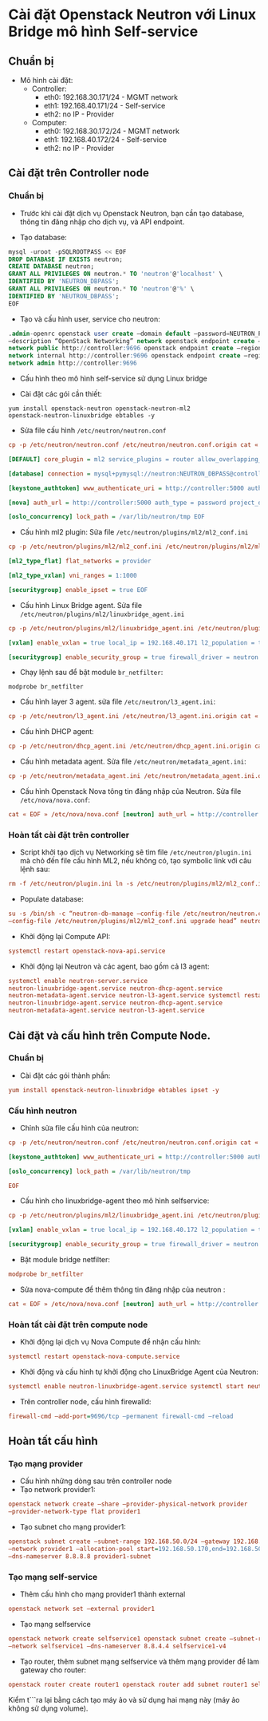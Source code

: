 # Cài đặt Openstack Neutron với Linux Bridge mô hình Self-service

## Chuẩn bị
* Mô hình cài đặt:
    - Controller:
        - eth0: 192.168.30.171/24 - MGMT network
        - eth1: 192.168.40.171/24 - Self-service 
        - eth2: no IP - Provider
    - Computer:
        - eth0: 192.168.30.172/24 - MGMT network
        - eth1: 192.168.40.172/24 - Self-service
        - eth2: no IP - Provider
## Cài đặt trên Controller node
### Chuẩn bị
* Trước khi cài đặt dịch vụ Openstack Neutron, bạn cần tạo database, thông tin đăng nhập cho dịch vụ, và API endpoint.

* Tạo database:

```sql
mysql -uroot -pSQLROOTPASS << EOF
DROP DATABASE IF EXISTS neutron;
CREATE DATABASE neutron;
GRANT ALL PRIVILEGES ON neutron.* TO 'neutron'@'localhost' \
IDENTIFIED BY 'NEUTRON_DBPASS';
GRANT ALL PRIVILEGES ON neutron.* TO 'neutron'@'%' \
IDENTIFIED BY 'NEUTRON_DBPASS';
EOF
```

* Tạo và cấu hình user, service cho neutron:

```sql
.admin-openrc openstack user create –domain default –password=NEUTRON_PASS neutron openstack role add –project service –user neutron admin openstack service create –name neutron
–description “OpenStack Networking” network openstack endpoint create –region RegionOne
network public http://controller:9696 openstack endpoint create –region RegionOne
network internal http://controller:9696 openstack endpoint create –region RegionOne
network admin http://controller:9696
```

* Cấu hình theo mô hình self-service sử dụng Linux bridge

- Cài đặt các gói cần thiết:
```
yum install openstack-neutron openstack-neutron-ml2
openstack-neutron-linuxbridge ebtables -y
```

- Sửa file cấu hình `/etc/neutron/neutron.conf`

```ini
cp -p /etc/neutron/neutron.conf /etc/neutron/neutron.conf.origin cat « EOF > /etc/neutron/neutron.conf

[DEFAULT] core_plugin = ml2 service_plugins = router allow_overlapping_ips = true transport_url = rabbit://openstack:RABBIT_PASS@controller auth_strategy = keystone notify_nova_on_port_status_changes = true notify_nova_on_port_data_changes = true

[database] connection = mysql+pymysql://neutron:NEUTRON_DBPASS@controller/neutron

[keystone_authtoken] www_authenticate_uri = http://controller:5000 auth_url = http://controller:5000 memcached_servers = controller:11211 auth_type = password project_domain_name = default user_domain_name = default project_name = service username = neutron password = NEUTRON_PASS

[nova] auth_url = http://controller:5000 auth_type = password project_domain_name = default user_domain_name = default region_name = RegionOne project_name = service username = nova password = NOVA_PASS

[oslo_concurrency] lock_path = /var/lib/neutron/tmp EOF
```

- Cấu hình ml2 plugin: Sửa file `/etc/neutron/plugins/ml2/ml2_conf.ini`

```ini
cp -p /etc/neutron/plugins/ml2/ml2_conf.ini /etc/neutron/plugins/ml2/ml2_conf.ini.origin cat «EOF > /etc/neutron/plugins/ml2/ml2_conf.ini [ml2] type_drivers = flat,vlan,vxlan tenant_network_types = vxlan mechanism_drivers = linuxbridge,l2population extension_drivers = port_security

[ml2_type_flat] flat_networks = provider

[ml2_type_vxlan] vni_ranges = 1:1000

[securitygroup] enable_ipset = true EOF
```

- Cấu hình Linux Bridge agent. Sửa file `/etc/neutron/plugins/ml2/linuxbridge_agent.ini`

```ini
cp -p /etc/neutron/plugins/ml2/linuxbridge_agent.ini /etc/neutron/plugins/ml2/linuxbridge_agent.ini.origin cat « EOF > /etc/neutron/plugins/ml2/linuxbridge_agent.ini [linux_bridge] physical_interface_mappings = provider:eth2

[vxlan] enable_vxlan = true local_ip = 192.168.40.171 l2_population = true

[securitygroup] enable_security_group = true firewall_driver = neutron.agent.linux.iptables_firewall.IptablesFirewallDriver EOF
```

- Chạy lệnh sau để bật module `br_netfilter`:

```
modprobe br_netfilter
```

- Cấu hình layer 3 agent. sửa file `/etc/neutron/l3_agent.ini`:

```ini
cp -p /etc/neutron/l3_agent.ini /etc/neutron/l3_agent.ini.origin cat « EOF > /etc/neutron/l3_agent.ini [DEFAULT] interface_driver = linuxbridge EOF
```

- Cấu hình DHCP agent: 

```ini
cp -p /etc/neutron/dhcp_agent.ini /etc/neutron/dhcp_agent.ini.origin cat « EOF > /etc/neutron/dhcp_agent.ini [DEFAULT] interface_driver = linuxbridge dhcp_driver = neutron.agent.linux.dhcp.Dnsmasq enable_isolated_metadata = true EOF
```

- Cấu hình metadata agent. Sửa file `/etc/neutron/metadata_agent.ini`:

```ini
cp -p /etc/neutron/metadata_agent.ini /etc/neutron/metadata_agent.ini.origin cat « EOF > /etc/neutron/metadata_agent.ini [DEFAULT] nova_metadata_host = controller metadata_proxy_shared_secret = METADATA_SECRET EOF
```

- Cấu hình Openstack Nova tông tin đăng nhập của Neutron. Sửa file `/etc/nova/nova.conf`:

```ini
cat « EOF » /etc/nova/nova.conf [neutron] auth_url = http://controller:5000 auth_type = password project_domain_name = default user_domain_name = default region_name = RegionOne project_name = service username = neutron password = NEUTRON_PASS service_metadata_proxy = true metadata_proxy_shared_secret = METADATA_SECRET EOF
```

### Hoàn tất cài đặt trên controller
- Script khởi tạo dịch vụ Networking sẽ tìm file  `/etc/neutron/plugin.ini` mà chỏ đến file cấu hình ML2, nếu không có, tạo symbolic link với câu lệnh sau: 

```ini
rm -f /etc/neutron/plugin.ini ln -s /etc/neutron/plugins/ml2/ml2_conf.ini /etc/neutron/plugin.ini
```

- Populate database:

```ini
su -s /bin/sh -c “neutron-db-manage –config-file /etc/neutron/neutron.conf
–config-file /etc/neutron/plugins/ml2/ml2_conf.ini upgrade head” neutron
```

- Khởi động lại Compute API:

```ini
systemctl restart openstack-nova-api.service
```

- Khởi động lại Neutron và các agent, bao gồm cả l3 agent:

```ini
systemctl enable neutron-server.service
neutron-linuxbridge-agent.service neutron-dhcp-agent.service
neutron-metadata-agent.service neutron-l3-agent.service systemctl restart neutron-server.service
neutron-linuxbridge-agent.service neutron-dhcp-agent.service
neutron-metadata-agent.service neutron-l3-agent.service
```

## Cài đặt và cấu hình trên Compute Node.

### Chuẩn bị
- Cài đặt các gói thành phần:

```ini
yum install openstack-neutron-linuxbridge ebtables ipset -y
```

### Cấu hình neutron
- Chỉnh sửa file cấu hình của neutron:

```ini
cp -p /etc/neutron/neutron.conf /etc/neutron/neutron.conf.origin cat « EOF > /etc/neutron/neutron.conf [DEFAULT] transport_url = rabbit://openstack:RABBIT_PASS@controller auth_strategy = keystone

[keystone_authtoken] www_authenticate_uri = http://controller:5000 auth_url = http://controller:5000 memcached_servers = controller:11211 auth_type = password project_domain_name = default user_domain_name = default project_name = service username = neutron password = NEUTRON_PASS

[oslo_concurrency] lock_path = /var/lib/neutron/tmp

EOF
```

- Cấu hình cho linuxbridge-agent theo mô hình selfservice:

```ini
cp -p /etc/neutron/plugins/ml2/linuxbridge_agent.ini /etc/neutron/plugins/ml2/linuxbridge_agent.ini.origin cat « EOF > /etc/neutron/plugins/ml2/linuxbridge_agent.ini [linux_bridge] physical_interface_mappings = provider:eth2

[vxlan] enable_vxlan = true local_ip = 192.168.40.172 l2_population = true

[securitygroup] enable_security_group = true firewall_driver = neutron.agent.linux.iptables_firewall.IptablesFirewallDriver EOF
```

- Bật module bridge netfilter:

```ini
modprobe br_netfilter
```

- Sửa nova-compute để thêm thông tin đăng nhập của neutron :

```ini
cat « EOF » /etc/nova/nova.conf [neutron] auth_url = http://controller:5000 auth_type = password project_domain_name = default user_domain_name = default region_name = RegionOne project_name = service username = neutron password = NEUTRON_PASS EOF
```

### Hoàn tất cài đặt trên compute node

- Khởi động lại dịch vụ Nova Compute để nhận cấu hình:

```ini
systemctl restart openstack-nova-compute.service
```

- Khởi động và cấu hình tự khởi động cho LinuxBridge Agent của Neutron:

```ini
systemctl enable neutron-linuxbridge-agent.service systemctl start neutron-linuxbridge-agent.service
```

- Trên controller node, cấu hình firewalld:

```ini
firewall-cmd –add-port=9696/tcp –permanent firewall-cmd –reload
```

## Hoàn tất cấu hình
### Tạo mạng provider
- Cấu hình những dòng sau trên controller node
- Tạo network provider1:

```ini
openstack network create –share –provider-physical-network provider
–provider-network-type flat provider1
```

- Tạo subnet cho mạng provider1:

```ini
openstack subnet create –subnet-range 192.168.50.0/24 –gateway 192.168.50.1
–network provider1 –allocation-pool start=192.168.50.170,end=192.168.50.179
–dns-nameserver 8.8.8.8 provider1-subnet
```

### Tạo mạng self-service
- Thêm cấu hình cho mạng provider1 thành external

```ini
openstack network set –external provider1
```

- Tạo mạng selfservice

```ini
openstack network create selfservice1 openstack subnet create –subnet-range 192.0.2.0/24
–network selfservice1 –dns-nameserver 8.8.4.4 selfservice1-v4
```

- Tạo router, thêm subnet mạng selfservice và thêm mạng provider để làm gateway cho router:

```ini
openstack router create router1 openstack router add subnet router1 selfservice1-v4 neutron router-gateway-set router1 provider1 ```
```
Kiểm t```ra lại bằng cách tạo máy ảo và sử dụng hai mạng này (máy ảo không sử dụng volume).
